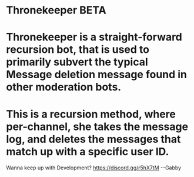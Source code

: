# Thronekeeper BETA
# Thronekeeper is a straight-forward recursion bot, that is used to primarily subvert the typical Message deletion message found in other moderation bots.
# This is a recursion method, where per-channel, she takes the message log, and deletes the messages that match up with a specific user ID.
Wanna keep up with Development?
https://discord.gg/r5hX7tM
--Gabby
